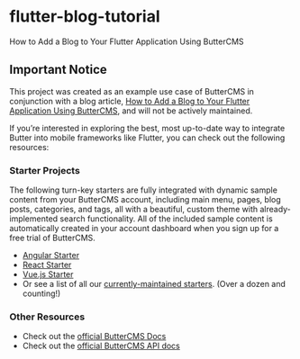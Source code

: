 # flutter-blog-tutorial
How to Add a Blog to Your Flutter Application Using ButterCMS

## Important Notice
This project was created as an example use case of ButterCMS in conjunction with a blog article, [How to Add a Blog to Your Flutter Application Using ButterCMS](https://buttercms.com/blog/flutter-blog-app-tutorial/), and will not be actively maintained. 

If you’re interested in exploring the best, most up-to-date way to integrate Butter into mobile frameworks like Flutter, you can check out the following resources:

### Starter Projects

The following turn-key starters are fully integrated with dynamic sample content from your ButterCMS account, including main menu, pages, blog posts, categories, and tags, all with a beautiful, custom theme with already-implemented search functionality. All of the included sample content is automatically created in your account dashboard when you sign up for a free trial of ButterCMS.
- [Angular Starter](https://buttercms.com/starters/angular-starter-project/)
- [React Starter](https://buttercms.com/starters/react-starter-project/)
- [Vue.js Starter](https://buttercms.com/starters/vuejs-starter-project/)
- Or see a list of all our [currently-maintained starters](https://buttercms.com/starters/). (Over a dozen and counting!)

### Other Resources
- Check out the [official ButterCMS Docs](https://buttercms.com/docs/)
- Check out the [official ButterCMS API docs](https://buttercms.com/docs/api/)

